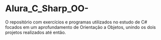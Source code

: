 # Alura_C_Sharp_OO-
O repositório com exercícios e programas utilizados no estudo de C# focados em um aprofundamento de Orientação a Objetos, unindo os dois projetos realizados até então.
